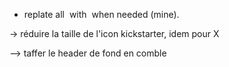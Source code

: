 - replate all <img> with <Image> when needed (mine).

-> réduire la taille de l'icon kickstarter, idem pour X

--> taffer le header de fond en comble
